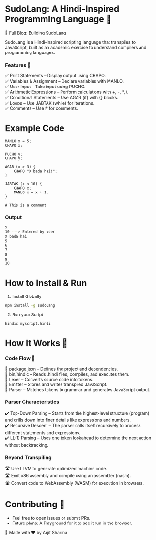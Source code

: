 # SudoLang: A Hindi-Inspired Programming Language 🚀

🔗 Full Blog: [Building SudoLang](https://www.csprimer.in/blog/built-a-compiler)

SudoLang is a Hindi-inspired scripting language that transpiles to JavaScript, built as an academic exercise to understand compilers and programming languages.

### Features 🌟 <br>
✅ Print Statements – Display output using CHAPO. <br>
✅ Variables & Assignment – Declare variables with MANLO. <br>
✅ User Input – Take input using PUCHO. <br>
✅ Arithmetic Expressions – Perform calculations with +, -, *, /. <br>
✅ Conditional Statements – Use AGAR (if) with {} blocks. <br>
✅ Loops – Use JABTAK (while) for iterations. <br>
✅ Comments – Use # for comments. <br>

# Example Code

```
MANLO x = 5;
CHAPO x;

PUCHO y;
CHAPO y;

AGAR (x > 3) {
    CHAPO "X bada hai!";
}

JABTAK (x < 10) {
    CHAPO x;
    MANLO x = x + 1;
}

# This is a comment
```

### Output 
```bash
5
10 ---> Entered by user
X bada hai
5
6
7
8
9
10

```

# How to Install & Run

1. Install Globally 

```bash
npm install -g sudolang
```

2. Run your Script

```bash
hindic myscript.hindi
```

# How It Works 🔧

### Code Flow 🚀
📌 package.json – Defines the project and dependencies. <br>
📌 bin/hindic – Reads .hindi files, compiles, and executes them. <br>
📌 Lexer – Converts source code into tokens. <br>
📌 Emitter – Stores and writes transpiled JavaScript. <br>
📌 Parser – Matches tokens to grammar and generates JavaScript output. <br>

### Parser Characteristics
✔️ Top-Down Parsing – Starts from the highest-level structure (program) and drills down into finer details like expressions and numbers. <br>
✔️ Recursive Descent – The parser calls itself recursively to process different statements and expressions. <br>
✔️ LL(1) Parsing – Uses one token lookahead to determine the next action without backtracking. <br>

### Beyond Transpiling
🛣️ Use LLVM to generate optimized machine code. <br>
🛣️ Emit x86 assembly and compile using an assembler (nasm). <br>
🛣️ Convert code to WebAssembly (WASM) for execution in browsers. <br>

# Contributing 🤝
- Feel free to open issues or submit PRs.
- Future plans: A Playground for it to see it run in the browser.


🚀 Made with ❤️ by Arjit Sharma
